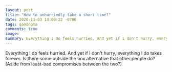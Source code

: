 ```yaml
---
layout: post
title: "How to unhurriedly take a short time?"
date: 2020-11-03 14:00:22 -0700
tags: qandnota
comments: true
image: 
summary: Everything I do feels hurried. And yet if I don't hurry, everything I do takes forever. Is there some outside the box alternative?
---
```

Everything I do feels hurried. And yet if I don't hurry, everything I do takes forever. Is there some outside the box alternative that other people do? (Aside from least-bad compromises between the two?)
